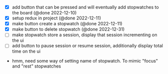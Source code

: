 - [x] add button that can be pressed and will eventually add stopwatches to the board (@done 2022-12-10)
- [x] setup redux in project (@done 2022-12-11)
- [x] make button create a stopwatch (@done 2022-12-11)
- [x] make button to delete stopwatch (@done 2022-12-31)
- [ ] make stopwatch store a session, display that session incrementing on the ui
- [ ] add button to pause session or resume session, additionally display total time on the ui
- hmm, need some way of setting name of stopwatch. To mimic "focus" and "rest" stopwatches

